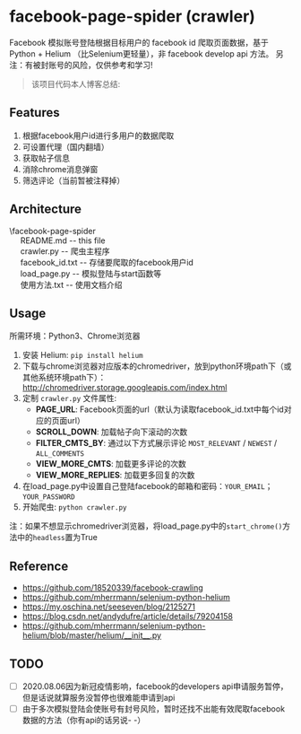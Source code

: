 # facebook-page-spider (crawler)
Facebook 模拟账号登陆根据目标用户的 facebook id 爬取页面数据，基于 Python + Helium （比Selenium更轻量），非 facebook develop api 方法。 另注：有被封账号的风险，仅供参考和学习!

> 该项目代码本人博客总结:  

## Features
1. 根据facebook用户id进行多用户的数据爬取
2. 可设置代理（国内翻墙）
3. 获取帖子信息
4. 消除chrome消息弹窗
5. 筛选评论（当前暂被注释掉）

## Architecture
\facebook-page-spider
<br />&nbsp;&nbsp;&nbsp;&nbsp;
    README.md -- this file
<br />&nbsp;&nbsp;&nbsp;&nbsp;
    crawler.py -- 爬虫主程序
<br />&nbsp;&nbsp;&nbsp;&nbsp;
    facebook_id.txt -- 存储要爬取的facebook用户id
<br />&nbsp;&nbsp;&nbsp;&nbsp;
    load_page.py -- 模拟登陆与start函数等
<br />&nbsp;&nbsp;&nbsp;&nbsp;
    使用方法.txt -- 使用文档介绍


## Usage
所需环境：Python3、Chrome浏览器
1. 安装 Helium: `pip install helium`
2. 下载与chrome浏览器对应版本的chromedriver，放到python环境path下（或其他系统环境path下）：http://chromedriver.storage.googleapis.com/index.html
3. 定制 `crawler.py` 文件属性:
    - **PAGE_URL**: Facebook页面的url（默认为读取facebook_id.txt中每个id对应的页面url）
    - **SCROLL_DOWN**: 加载帖子向下滚动的次数
    - **FILTER_CMTS_BY**: 通过以下方式展示评论 `MOST_RELEVANT` / `NEWEST` / `ALL_COMMENTS`
    - **VIEW_MORE_CMTS**: 加载更多评论的次数
    - **VIEW_MORE_REPLIES**: 加载更多回复的次数
4. 在load_page.py中设置自己登陆facebook的邮箱和密码：`YOUR_EMAIL`；`YOUR_PASSWORD`
5. 开始爬虫: `python crawler.py`

注：如果不想显示chromedriver浏览器，将load_page.py中的`start_chrome()`方法中的`headless`置为True

## Reference
* https://github.com/18520339/facebook-crawling
* https://github.com/mherrmann/selenium-python-helium
* https://my.oschina.net/seeseven/blog/2125271
* https://blog.csdn.net/andydufre/article/details/79204158
* https://github.com/mherrmann/selenium-python-helium/blob/master/helium/__init__.py

## TODO
* [ ] 2020.08.06因为新冠疫情影响，facebook的developers api申请服务暂停，但是话说就算服务没暂停也很难能申请到api
* [ ] 由于多次模拟登陆会使账号有封号风险，暂时还找不出能有效爬取facebook数据的方法（你有api的话另说- -）

